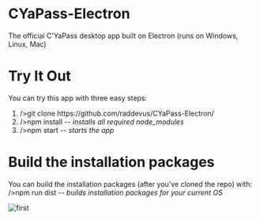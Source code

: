 # CYaPass-Electron
The official C'YaPass desktop app built on Electron (runs on Windows, Linux, Mac)

<h1>Try It Out</h1>
You can try this app with three easy steps:
<ol>
<li> /&gt;git clone https://github.com/raddevus/CYaPass-Electron/</li>
<li>/&gt;npm install -- <em>installs all required node_modules</em></li>
<li>/&gt;npm start -- <em>starts the app</em>
</ol>

<h1>Build the installation packages</h1>
You can build the installation packages (after you've cloned the repo) with:<br/>
/&gt;npm run dist  -- <em>builds installation packages for your current OS</em>

![first](https://i.stack.imgur.com/NvW1f.png)
